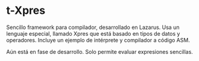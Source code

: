 t-Xpres
=======

Sencillo framework para compilador, desarrollado en Lazarus. 
Usa un lenguaje especial, llamado Xpres que está basado en tipos de datos y operadores.
Incluye un ejemplo de intérprete y compilador a código ASM.

Aún está en fase de desarrollo. Solo permite evaluar expresiones sencillas.
